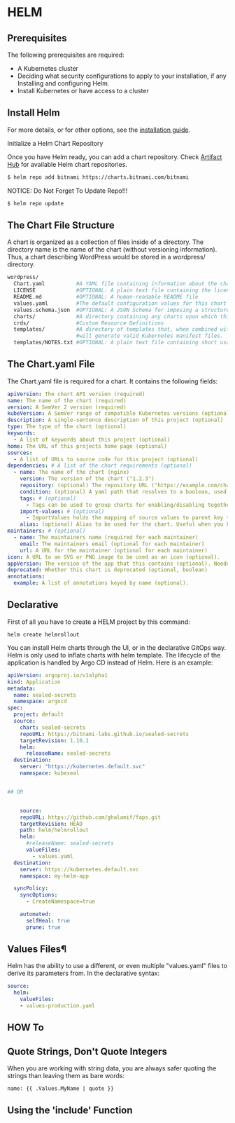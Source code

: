 # HELM

## Prerequisites

The following prerequisites are required: 
* A Kubernetes cluster
* Deciding what security configurations to apply to your installation, if any
Installing and configuring Helm.
* Install Kubernetes or have access to a cluster

## Install Helm
For more details, or for other options, see the [installation guide](https://helm.sh/docs/intro/install/).

Initialize a Helm Chart Repository

Once you have Helm ready, you can add a chart repository. Check [Artifact Hub](https://artifacthub.io/packages/search?kind=0) for available Helm chart repositories.
```bash
$ helm repo add bitnami https://charts.bitnami.com/bitnami
``````

NOTICE: Do Not Forget To Update Repo!!!

```bash
$ helm repo update  
``````
## The Chart File Structure

A chart is organized as a collection of files inside of a directory. The directory name is the name of the chart (without versioning information). Thus, a chart describing WordPress would be stored in a wordpress/ directory.
```bash
wordpress/
  Chart.yaml          #A YAML file containing information about the chart
  LICENSE             #OPTIONAL: A plain text file containing the license for the chart
  README.md           #OPTIONAL: A human-readable README file
  values.yaml         #The default configuration values for this chart
  values.schema.json  #OPTIONAL: A JSON Schema for imposing a structure on the values.yaml file
  charts/             #A directory containing any charts upon which this chart depends.
  crds/               #Custom Resource Definitions
  templates/          #A directory of templates that, when combined with values,
                      #will generate valid Kubernetes manifest files.
  templates/NOTES.txt #OPTIONAL: A plain text file containing short usage notes


```

## The Chart.yaml File

The Chart.yaml file is required for a chart. It contains the following fields:
```yaml
apiVersion: The chart API version (required)
name: The name of the chart (required)
version: A SemVer 2 version (required)
kubeVersion: A SemVer range of compatible Kubernetes versions (optional)
description: A single-sentence description of this project (optional)
type: The type of the chart (optional)
keywords:
  - A list of keywords about this project (optional)
home: The URL of this projects home page (optional)
sources:
  - A list of URLs to source code for this project (optional)
dependencies: # A list of the chart requirements (optional)
  - name: The name of the chart (nginx)
    version: The version of the chart ("1.2.3")
    repository: (optional) The repository URL ("https://example.com/charts") or alias ("@repo-name")
    condition: (optional) A yaml path that resolves to a boolean, used for enabling/disabling charts (e.g. subchart1.enabled )
    tags: # (optional)
      - Tags can be used to group charts for enabling/disabling together
    import-values: # (optional)
      - ImportValues holds the mapping of source values to parent key to be imported. Each item can be a string or pair of child/parent sublist items.
    alias: (optional) Alias to be used for the chart. Useful when you have to add the same chart multiple times
maintainers: # (optional)
  - name: The maintainers name (required for each maintainer)
    email: The maintainers email (optional for each maintainer)
    url: A URL for the maintainer (optional for each maintainer)
icon: A URL to an SVG or PNG image to be used as an icon (optional).
appVersion: The version of the app that this contains (optional). Needn't be SemVer. Quotes recommended.
deprecated: Whether this chart is deprecated (optional, boolean)
annotations:
  example: A list of annotations keyed by name (optional).
```
## Declarative
First of all you have to create a HELM project by this command:

`helm create helmrollout`

You can install Helm charts through the UI, or in the declarative GitOps way.
Helm is only used to inflate charts with helm template. The lifecycle of the application is handled by Argo CD instead of Helm. Here is an example:

```yaml
apiVersion: argoproj.io/v1alpha1
kind: Application
metadata:
  name: sealed-secrets
  namespace: argocd
spec:
  project: default
  source:
    chart: sealed-secrets
    repoURL: https://bitnami-labs.github.io/sealed-secrets
    targetRevision: 1.16.1
    helm:
      releaseName: sealed-secrets
  destination:
    server: "https://kubernetes.default.svc"
    namespace: kubeseal


## OR


    source:
    repoURL: https://github.com/ghalamif/faps.git
    targetRevision: HEAD
    path: helm/helmrollout
    helm:
      #releaseName: sealed-secrets
      valueFiles:
        - values.yaml
  destination: 
    server: https://kubernetes.default.svc
    namespace: my-helm-app

  syncPolicy:
    syncOptions:
      - CreateNamespace=true

    automated:
      selfHeal: true
      prune: true
```
## Values Files¶

Helm has the ability to use a different, or even multiple "values.yaml" files to derive its parameters from. 
In the declarative syntax:
```yaml
source:
  helm:
    valueFiles:
    - values-production.yaml
```


## HOW To
## Quote Strings, Don't Quote Integers
When you are working with string data, you are always safer quoting the strings than leaving them as bare words:
```helm
name: {{ .Values.MyName | quote }}
````
## Using the 'include' Function
